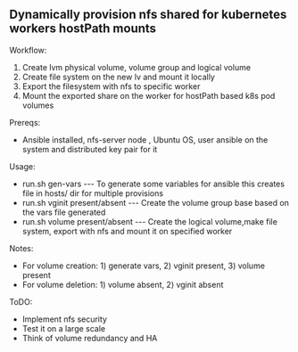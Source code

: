 ## Dynamically provision nfs shared for kubernetes workers hostPath mounts
Workflow:
1. Create lvm physical volume, volume group and logical volume
2. Create file system on the new lv and mount it locally 
3. Export the filesystem with nfs to specific worker
4. Mount the exported share on the worker for hostPath based k8s pod volumes

Prereqs:
* Ansible installed, nfs-server node , Ubuntu OS, user ansible on the system and distributed key pair for it

Usage:
* run.sh gen-vars    ---    To generate some variables for ansible this creates file in hosts/ dir for multiple provisions
* run.sh vginit <File> present/absent  ---  Create the volume group base based on the vars file generated
* run.sh volume <File> present/absent  ---  Create the logical volume,make file system, export with nfs and mount it on specified worker 
  
Notes:
* For volume creation: 1) generate vars, 2) vginit <File> present, 3) volume <File> present
* For volume deletion: 1) volume <File> absent, 2) vginit <File> absent  

ToDO:
* Implement nfs security
* Test it on a large scale
* Think of volume redundancy and HA
